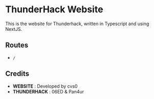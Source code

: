 # ThunderHack Website

This is the website for Thunderhack, written in Typescript and using NextJS.

## Routes

- `/`

## Credits

- **WEBSITE** : Developed by cvs0
- **THUNDERHACK** : 06ED & Pan4ur